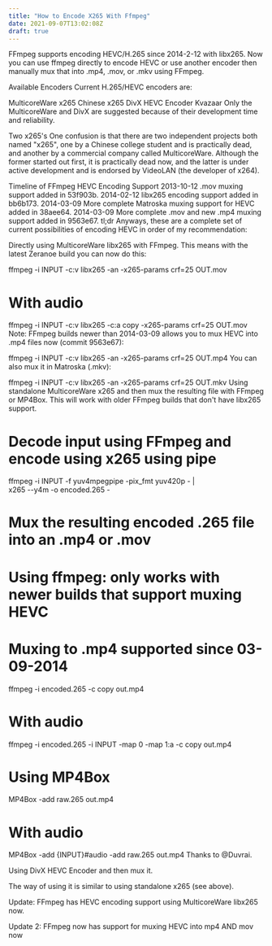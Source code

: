 ```yaml
---
title: "How to Encode X265 With Ffmpeg"
date: 2021-09-07T13:02:08Z
draft: true
---
```


FFmpeg supports encoding HEVC/H.265 since 2014-2-12 with libx265. Now you can use ffmpeg directly to encode HEVC or use another encoder then manually mux that into .mp4, .mov, or .mkv using FFmpeg.

Available Encoders
Current H.265/HEVC encoders are:

MulticoreWare x265
Chinese x265
DivX HEVC Encoder
Kvazaar
Only the MulticoreWare and DivX are suggested because of their development time and reliability.

Two x265's
One confusion is that there are two independent projects both named "x265", one by a Chinese college student and is practically dead, and another by a commercial company called MulticoreWare. Although the former started out first, it is practically dead now, and the latter is under active development and is endorsed by VideoLAN (the developer of x264).

Timeline of FFmpeg HEVC Encoding Support
2013-10-12 .mov muxing support added in 53f903b.
2014-02-12 libx265 encoding support added in bb6b173.
2014-03-09 More complete Matroska muxing support for HEVC added in 38aee64.
2014-03-09 More complete .mov and new .mp4 muxing support added in 9563e67.
tl;dr
Anyways, these are a complete set of current possibilities of encoding HEVC in order of my recommendation:

Directly using MulticoreWare libx265 with FFmpeg. This means with the latest Zeranoe build you can now do this:

ffmpeg -i INPUT -c:v libx265 -an -x265-params crf=25 OUT.mov
# With audio
ffmpeg -i INPUT -c:v libx265 -c:a copy -x265-params crf=25 OUT.mov
Note: FFmpeg builds newer than 2014-03-09 allows you to mux HEVC into .mp4 files now (commit 9563e67):

ffmpeg -i INPUT -c:v libx265 -an -x265-params crf=25 OUT.mp4
You can also mux it in Matroska (.mkv):

ffmpeg -i INPUT -c:v libx265 -an -x265-params crf=25 OUT.mkv
Using standalone MulticoreWare x265 and then mux the resulting file with FFmpeg or MP4Box. This will work with older FFmpeg builds that don't have libx265 support.

# Decode input using FFmpeg and encode using x265 using pipe
ffmpeg -i INPUT -f yuv4mpegpipe -pix_fmt yuv420p - | \
x265 --y4m -o encoded.265 -

# Mux the resulting encoded .265 file into an .mp4 or .mov

# Using ffmpeg: only works with newer builds that support muxing HEVC
# Muxing to .mp4 supported since 03-09-2014
ffmpeg -i encoded.265 -c copy out.mp4
# With audio
ffmpeg -i encoded.265 -i INPUT -map 0 -map 1:a -c copy out.mp4

# Using MP4Box
MP4Box -add raw.265 out.mp4
# With audio
MP4Box -add {INPUT}#audio -add raw.265 out.mp4
Thanks to @Duvrai.

Using DivX HEVC Encoder and then mux it.

The way of using it is similar to using standalone x265 (see above).

Update: FFmpeg has HEVC encoding support using MulticoreWare libx265 now.

Update 2: FFmpeg now has support for muxing HEVC into mp4 AND mov now